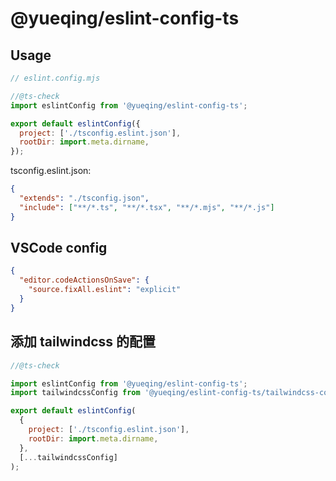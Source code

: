 # @yueqing/eslint-config-ts

## Usage

```js
// eslint.config.mjs

//@ts-check
import eslintConfig from '@yueqing/eslint-config-ts';

export default eslintConfig({
  project: ['./tsconfig.eslint.json'],
  rootDir: import.meta.dirname,
});
```

tsconfig.eslint.json:

```json
{
  "extends": "./tsconfig.json",
  "include": ["**/*.ts", "**/*.tsx", "**/*.mjs", "**/*.js"]
}
```

## VSCode config

```json
{
  "editor.codeActionsOnSave": {
    "source.fixAll.eslint": "explicit"
  }
}
```

## 添加 tailwindcss 的配置

```js
//@ts-check

import eslintConfig from '@yueqing/eslint-config-ts';
import tailwindcssConfig from '@yueqing/eslint-config-ts/tailwindcss-config';

export default eslintConfig(
  {
    project: ['./tsconfig.eslint.json'],
    rootDir: import.meta.dirname,
  },
  [...tailwindcssConfig]
);
```
